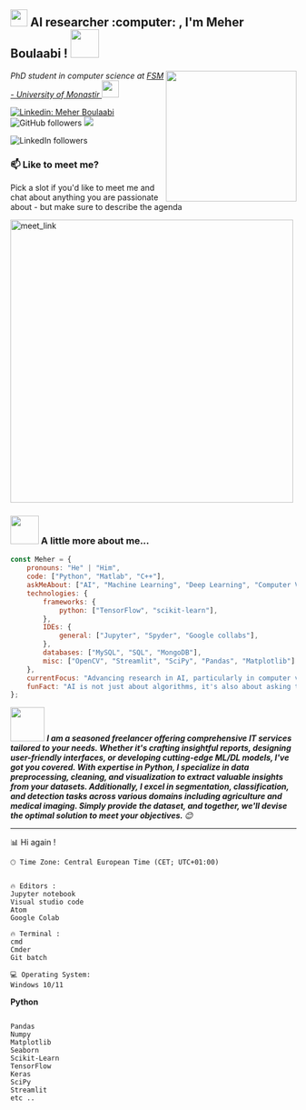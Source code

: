 <h2><img src="https://emojis.slackmojis.com/emojis/images/1531849430/4246/blob-sunglasses.gif?1531849430" width="30"/> AI researcher :computer: , I'm Meher Boulaabi ! <img src="https://media.giphy.com/media/12oufCB0MyZ1Go/giphy.gif" width="50"></h2>

<img align='right' src="https://media.giphy.com/media/M9gbBd9nbDrOTu1Mqx/giphy.gif" width="230">


<p><em> PhD student in computer science at <a href="https://um.rnu.tn/en/"> FSM - University of Monastir
</a><img src="https://media.giphy.com/media/WUlplcMpOCEmTGBtBW/giphy.gif" width="30"> 
</em></p>

[![Linkedin: Meher Boulaabi](https://img.shields.io/badge/-meher-blue?style=flat-square&logo=Linkedin&logoColor=white&link=https://www.linkedin.com/in/boulaabi-meher/)](https://www.linkedin.com/in/boulaabi-meher/)
![GitHub followers](https://img.shields.io/github/followers/boulaabimeher?label=Follow&style=social)
![](https://visitor-badge.glitch.me/badge?page_id=boulaabimeher)

![LinkedIn followers](https://img.shields.io/badge/LinkedIn-1k-blue?style=flat-square&logo=Linkedin&logoColor=white)


### 📫 Like to meet me?

Pick a slot if you'd like to meet me and chat about anything you are passionate about - but make sure to describe the agenda

<a href="https://calendly.com/thesismeher" target="_blank"><img width="498" alt="meet_link" src="https://user-images.githubusercontent.com/15426564/144297439-f530f383-e73e-41e0-9914-a9b7d3f432e5.png"></a>

### <img src="https://media.giphy.com/media/VgCDAzcKvsR6OM0uWg/giphy.gif" width="50"> A little more about me...  

```javascript
const Meher = {
    pronouns: "He" | "Him",
    code: ["Python", "Matlab", "C++"],
    askMeAbout: ["AI", "Machine Learning", "Deep Learning", "Computer Vision", "Medical image analysis"],
    technologies: {
        frameworks: {
            python: ["TensorFlow", "scikit-learn"],
        },
        IDEs: {
            general: ["Jupyter", "Spyder", "Google collabs"],
        },
        databases: ["MySQL", "SQL", "MongoDB"],
        misc: ["OpenCV", "Streamlit", "SciPy", "Pandas", "Matplotlib"]
    },
    currentFocus: "Advancing research in AI, particularly in computer vision and image processing",
    funFact: "AI is not just about algorithms, it's also about asking the right questions!"
};
```

<img src="https://media.giphy.com/media/LnQjpWaON8nhr21vNW/giphy.gif" width="60"> <em><b>I am a seasoned freelancer offering comprehensive IT services tailored to your needs. Whether it's crafting insightful reports, designing user-friendly interfaces, or developing cutting-edge ML/DL models, I've got you covered. With expertise in Python, I specialize in data preprocessing, cleaning, and visualization to extract valuable insights from your datasets. Additionally, I excel in segmentation, classification, and detection tasks across various domains including agriculture and medical imaging. Simply provide the dataset, and together, we'll devise the optimal solution to meet your objectives. </b> 😊</em>

---

📊 Hi again !

```text
🕑︎ Time Zone: Central European Time (CET; UTC+01:00)


🔥 Editors : 
Jupyter notebook               
Visual studio code
Atom
Google Colab

🔥 Terminal :
cmd
Cmder
Git batch

💻 Operating System: 
Windows 10/11           

```

**Python** 

```Library

Pandas             
Numpy                  
Matplotlib                 
Seaborn       
Scikit-Learn
TensorFlow
Keras
SciPy
Streamlit
etc ..             
```

